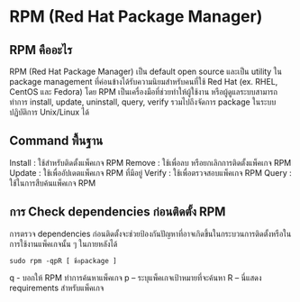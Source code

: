 # RPM (Red Hat Package Manager)
## RPM คืออะไร 
RPM (Red Hat Package Manager) เป็น default open source และเป็น utility ใน package management ที่ค่อนข้างได้รับความนิยมสำหรับคนที่ใช้ Red Hat (ex. RHEL, CentOS และ Fedora) โดย RPM เป็นเครื่องมือที่ช่วยทำให้ผู้ใช้งาน หรือผู้ดูแลระบบสามารถทำการ install, update, uninstall, query, verify รวมไปถึงจัดการ package ในระบบปฏิบัติการ Unix/Linux ได้

## Command พื้นฐาน
Install : ใช้สำหรับติดตั้งแพ็คเกจ RPM
Remove : ใช้เพื่อลบ หรือยกเลิกการติดตั้งแพ็คเกจ RPM 
Update : ใช้เพื่ออัปเดตแพ็คเกจ RPM ที่มีอยู่
Verify : ใช้เพื่อตรวจสอบแพ็คเกจ RPM
Query : ใช้ในการสืบค้นแพ็คเกจ RPM

## การ Check dependencies ก่อนติดตั้ง RPM
การตรวจ dependencies ก่อนติดตั้งจะช่วยป้องกันปัญหาที่อาจเกิดขึ้นในกระบวนการติดตั้งหรือในการใช้งานแพ็คเกจนั้น ๆ ในภายหลังได้
```
sudo rpm -qpR [ ชื่อpackage ]
```
  q - บอกให้ RPM ทำการค้นหาแพ็คเกจ
  p – ระบุแพ็คเกจเป้าหมายที่จะค้นหา
  R – นี่แสดง requirements สำหรับแพ็คเกจ

